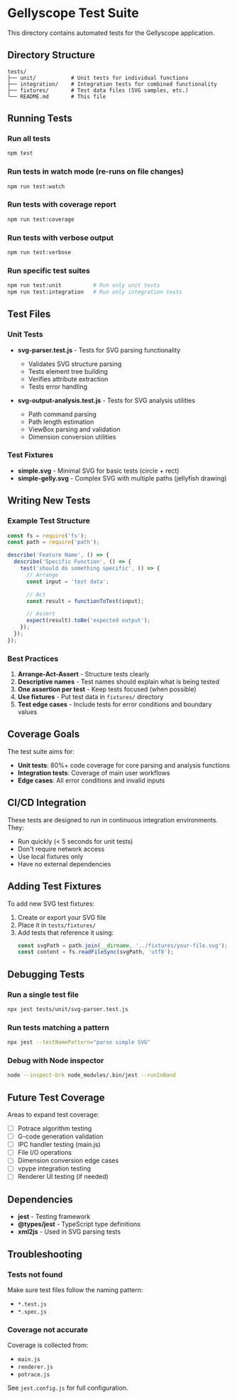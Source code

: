 # Gellyscope Test Suite

This directory contains automated tests for the Gellyscope application.

## Directory Structure

```
tests/
├── unit/           # Unit tests for individual functions
├── integration/    # Integration tests for combined functionality
├── fixtures/       # Test data files (SVG samples, etc.)
└── README.md       # This file
```

## Running Tests

### Run all tests
```bash
npm test
```

### Run tests in watch mode (re-runs on file changes)
```bash
npm run test:watch
```

### Run tests with coverage report
```bash
npm run test:coverage
```

### Run tests with verbose output
```bash
npm run test:verbose
```

### Run specific test suites
```bash
npm run test:unit          # Run only unit tests
npm run test:integration   # Run only integration tests
```

## Test Files

### Unit Tests

- **svg-parser.test.js** - Tests for SVG parsing functionality
  - Validates SVG structure parsing
  - Tests element tree building
  - Verifies attribute extraction
  - Tests error handling

- **svg-output-analysis.test.js** - Tests for SVG analysis utilities
  - Path command parsing
  - Path length estimation
  - ViewBox parsing and validation
  - Dimension conversion utilities

### Test Fixtures

- **simple.svg** - Minimal SVG for basic tests (circle + rect)
- **simple-gelly.svg** - Complex SVG with multiple paths (jellyfish drawing)

## Writing New Tests

### Example Test Structure

```javascript
const fs = require('fs');
const path = require('path');

describe('Feature Name', () => {
  describe('Specific Function', () => {
    test('should do something specific', () => {
      // Arrange
      const input = 'test data';

      // Act
      const result = functionToTest(input);

      // Assert
      expect(result).toBe('expected output');
    });
  });
});
```

### Best Practices

1. **Arrange-Act-Assert** - Structure tests clearly
2. **Descriptive names** - Test names should explain what is being tested
3. **One assertion per test** - Keep tests focused (when possible)
4. **Use fixtures** - Put test data in `fixtures/` directory
5. **Test edge cases** - Include tests for error conditions and boundary values

## Coverage Goals

The test suite aims for:
- **Unit tests**: 80%+ code coverage for core parsing and analysis functions
- **Integration tests**: Coverage of main user workflows
- **Edge cases**: All error conditions and invalid inputs

## CI/CD Integration

These tests are designed to run in continuous integration environments. They:
- Run quickly (< 5 seconds for unit tests)
- Don't require network access
- Use local fixtures only
- Have no external dependencies

## Adding Test Fixtures

To add new SVG test fixtures:

1. Create or export your SVG file
2. Place it in `tests/fixtures/`
3. Add tests that reference it using:
   ```javascript
   const svgPath = path.join(__dirname, '../fixtures/your-file.svg');
   const content = fs.readFileSync(svgPath, 'utf8');
   ```

## Debugging Tests

### Run a single test file
```bash
npx jest tests/unit/svg-parser.test.js
```

### Run tests matching a pattern
```bash
npx jest --testNamePattern="parse simple SVG"
```

### Debug with Node inspector
```bash
node --inspect-brk node_modules/.bin/jest --runInBand
```

## Future Test Coverage

Areas to expand test coverage:

- [ ] Potrace algorithm testing
- [ ] G-code generation validation
- [ ] IPC handler testing (main.js)
- [ ] File I/O operations
- [ ] Dimension conversion edge cases
- [ ] vpype integration testing
- [ ] Renderer UI testing (if needed)

## Dependencies

- **jest** - Testing framework
- **@types/jest** - TypeScript type definitions
- **xml2js** - Used in SVG parsing tests

## Troubleshooting

### Tests not found
Make sure test files follow the naming pattern:
- `*.test.js`
- `*.spec.js`

### Coverage not accurate
Coverage is collected from:
- `main.js`
- `renderer.js`
- `potrace.js`

See `jest.config.js` for full configuration.
